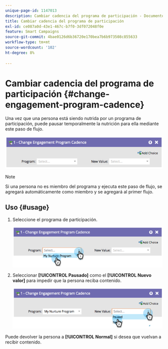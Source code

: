 ```yaml
---
unique-page-id: 1147013
description: Cambiar cadencia del programa de participación - Documentos de Marketo - Documentación del producto
title: Cambiar cadencia del programa de participación
exl-id: ce087a0d-43e1-467c-b7f0-3df072048f0e
feature: Smart Campaigns
source-git-commit: 4bae0126d6b36720e170bea7b6b973508c855633
workflow-type: tm+mt
source-wordcount: '102'
ht-degree: 8%

---
```


# Cambiar cadencia del programa de participación {#change-engagement-program-cadence}

Una vez que una persona está siendo nutrida por un programa de participación, puede pausar temporalmente la nutrición para ella mediante este paso de flujo.

![](assets/image2014-9-22-14-3a48-3a53.png)

>[!NOTE]
>
>Si una persona no es miembro del programa y ejecuta este paso de flujo, se agregará automáticamente como miembro y se agregará al primer flujo.

## Uso {#usage}

1. Seleccione el programa de participación.

   ![](assets/image2014-9-22-14-3a49-3a27.png)

1. Seleccionar **[!UICONTROL Pausado]** como el **[!UICONTROL Nuevo valor]** para impedir que la persona reciba contenido.

   ![](assets/image2014-9-22-14-3a49-3a31.png)

Puede devolver la persona a **[!UICONTROL Normal]** si desea que vuelvan a recibir contenido.
